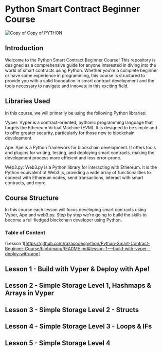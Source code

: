 # Python Smart Contract Beginner Course

![Copy of Copy of PYTHON](https://github.com/razacodespython/Python-Smart-Contract-Beginner-Course/assets/76620622/a277d06c-4ade-4571-8002-22d8c185cab7)

## Introduction
Welcome to the Python Smart Contract Beginner Course! This repository is designed as a comprehensive guide for anyone interested in diving into the world of smart contracts using Python. Whether you're a complete beginner or have some experience in programming, this course is structured to provide you with a solid foundation in smart contract development and the tools necessary to navigate and innovate in this exciting field.

## Libraries Used
In this course, we will primarily be using the following Python libraries:

Vyper: Vyper is a contract-oriented, pythonic programming language that targets the Ethereum Virtual Machine (EVM). It is designed to be simple and to offer greater security, particularly for those new to blockchain development.

Ape: Ape is a Python framework for blockchain development. It offers tools and plugins for writing, testing, and deploying smart contracts, making the development process more efficient and less error-prone.

Web3.py: Web3.py is a Python library for interacting with Ethereum. It is the Python equivalent of Web3.js, providing a wide array of functionalities to connect with Ethereum nodes, send transactions, interact with smart contracts, and more.

## Course Structure
In this course each lesson will focus developing smart contracts using Vyper, Ape and web3.py. Step by step we're going to build the skills to become a full fledged blockchain developer using Python.

### Table of Content
(Lesson 1[https://github.com/razacodespython/Python-Smart-Contract-Beginner-Course/blob/main/README.md#lesson-1---build-with-vyper--deploy-with-ape]


## Lesson 1 - Build with Vyper & Deploy with Ape!

## Lesson 2 - Simple Storage Level 1, Hashmaps & Arrays in Vyper

## Lesson 3 - Simple Storage Level 2 - Structs

## Lesson 4 - Simple Storage Level 3 - Loops & IFs

## Lesson 5 - Simple Storage Level 4

